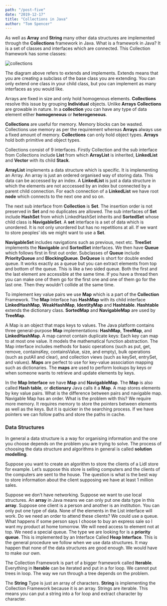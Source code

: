 ```yaml
---
path: "/post-five"
date: "2019-12-17"
title: "Collections in Java"
author: "Tom Spencer"
---
```




As well as **Array** and **String** many other data structures are implemented through the **Collections** framework in Java. What is a framework in Java? It is a set of classes and interfaces which are connected. This Collection framework has some classes:

![collections](https://www.benchresources.net/wp-content/uploads/2016/08/2-Collection-interace-in-java.png)


The diagram above refers to extends and implements. Extends means that you are creating a subclass of the base class you are extending. You can only extend one class in your child class, but you can implement as many interfaces as you would like.


Arrays are fixed in size and only hold homogenous elements. **Collections** resolve this issue by grouping **Individual** objects. Unlike **Arrays** **Collections** are growable in nature. In a **collection** you can have any type of data element either **homogeneous** or **heterogeneous**.

**Collections** are useful for memory. Memory blocks can be wasted. Collections use memory as per the requirement whereas **Arrays** always use a fixed amount of memory. **Collections** can only hold object types. **Arrays** hold both primitive and object types.

Collections consist of 9 interfaces. Firstly Collection and the sub interface from Collections include **List** from which **ArrayList** is inherited, **LinkedList** and **Vector** with its child **Stack**.

**ArrayList** implements a data structure which is specific. It is implementing an Array. An array is just an ordered organised way of storing data. This data can be accessed by an index. A **LinkedList** is just a data structure in which the elements are not acccessed by an index but connected by a parent child connection. For each connection of a **LinkedList** we have root **node** which connects to the next one and so on.

The next sub interface from **Collection** is **Set**. The insertion order is not preserved in **Set** and no duplicates are allowed. The sub interfaces of **Set** include **HashSet** from which LinkedHashSet inherits and **SortedSet** whose child class is **NavigableSet**. A **set** interface is a set of data which is unordered. It is not only unordered but has no repetitions at all. If we want to store peoples’ ids we might want to use a **Set**.

**NavigableSet** includes navigations such as previous, next etc. **TreeSet** implements the **Navigable** and **SortedSet** interfaces. We then have **Queue** which follows first in first out order. Subclasses of **Queue** include **PriorityQueue** and **BlockingQueue**. **DeQueue** is short for double ended queue. It works exactly as a queue but you can extract elements from top and bottom of the queue. This is like a two sided queue. Both the first and the last element are accessible at the same time. If you have a thread then you can make one of them go for the first one and one of them go for the last one. Then they wouldn’t collide at the same time. 
 
To implement key value pairs we use **Map** which is a part of the **Collection** Framework. The **Map** Interface has **HashMap** with its child interface **LinkedHashMap**, **WeakHashMap**, **IdentityMap** and **Hashtable**. **Hashtable** extends the dictionary class. **SortedMap** and **NavigableMap** are used by **TreeMap**.

A Map is an object that maps keys to values. The Java platform contains three general-purpose **Map** implementations: **HashMap**, **TreeMap**, and **LinkedHashMap**. A map cannot contain duplicate keys: Each key can map to at most one value. It models the mathematical function abstraction. The Map interface includes methods for basic operations (such as put, get, remove, containsKey, containsValue, size, and empty), bulk operations (such as putAll and clear), and collection views (such as keySet, entrySet, and values). **Maps** are perfect to use for key-value association mapping such as dictionaries. The **maps** are used to perform lookups by keys or when someone wants to retrieve and update elements by keys.

In the **Map Interface** we have **Map** and **NavigableMap**. The **Map** is also called **Hash table**, or **dictionary** Java calls it a **Map**. A map stores elements by key value pairs. What is the difference between pairs and navigable map. Navigable Map has an order. What is the problem with this? We require more memory. It requires memory to store the pointers between elements as well as the keys. But it is quicker in the searching process. If we have pointers we can follow paths and store the paths in cache.

### Data Structures

In general a data structure is a way for organising information and the one you choose depends on the problem you are trying to solve. The process of choosing the data structure and algorithms in general is called **solution modelling**. 

Suppose you want to create an algorithm to store the clients of a Lidl store for example. Let’s suppose this store is selling computers and the clients of the computers are sent to the house. The question is what is the best way to store information about the client supposing we have at least 1 million sales.

Suppose we don’t have networking. Suppose we want to use local structures. An **array** in Java means we can only put one data type in this **array**. Suppose one client is a person and another is an institution. You can only put one type of data. None of the elements in the List interface will work. Do we need an order to attend these clients? We could use a queue. What happens if some person says I choose to buy an express sale so I want my product at home tomorrow. We will need access to element not at top. We need a special queue. The type we are looking for is a **priority queue**. This is implemented by an Interface Called **Heap Interface**. This is the general procedure we follow when we use data structures. It may happen that none of the data structures are good enough. We would have to make our own.

The Collection Framework is part of a bigger framework called **Iterable**. Everything in **Iterable** can be iterated and put in a for loop. We cannot put trees in loop. The way we run through a tree depends on the problem.

The **String** Type is just an array of characters. **String** is implementing the Collection Framework because it is an array. Strings are iterable. This means you can put a string into a for loop and extract character by character.
